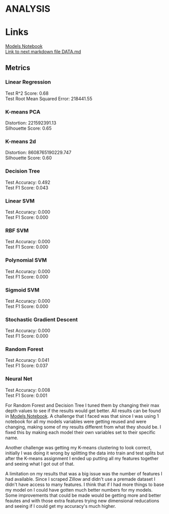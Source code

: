 # ANALYSIS

# Links
[Models Notebook](https://github.com/44-566-Machine-Learning-S24/ml-s24-project-CamSund02/blob/master/Notebooks/Models.ipynb)\
[Link to next markdown file DATA.md](CONCLUSIONS.md)
## Metrics
### Linear Regression
Test R^2 Score: 0.68\
Test Root Mean Squared Error: 218441.55
### K-means PCA
Distortion: 221592391.13\
Silhouette Score: 0.65
### K-means 2d
Distortion: 8608765190229.747\
Silhouette Score: 0.60
### Decision Tree
Test Accuracy: 0.492\
Test F1 Score: 0.043
### Linear SVM
Test Accuracy: 0.000\
Test F1 Score: 0.000
### RBF SVM
Test Accuracy: 0.000\
Test F1 Score: 0.000
### Polynomial SVM
Test Accuracy: 0.000\
Test F1 Score: 0.000
### Sigmoid SVM
Test Accuracy: 0.000\
Test F1 Score: 0.000
### Stochastic Gradient Descent
Test Accuracy: 0.000\
Test F1 Score: 0.000
### Random Forest
Test Accuracy: 0.041\
Test F1 Score: 0.037
### Neural Net
Test Accuracy: 0.008\
Test F1 Score: 0.001

For Random Forest and Decision Tree I tuned them by changing their max depth values to see if the results would get better. All results can be found in [Models Notebook](https://github.com/44-566-Machine-Learning-S24/ml-s24-project-CamSund02/blob/master/Notebooks/Models.ipynb). A challenge that I faced was that since I was using 1 notebook for all my models variables were getting reused and were changing, making some of my results different from what they should be. I fixed this by making each model their own variables set to their specific name.

Another challenge was getting my K-means clustering to look correct, initially I was doing it wrong by splitting the data into train and test splits but after the K-means assignment I ended up putting all my features together and seeing what I got out of that.

A limitation on my results that was a big issue was the number of features I had available. Since I scraped Zillow and didn't use a premade dataset I didn't have access to many features. I think that if I had more things to base my model on I could have gotten much better numbers for my models.\
Some improvements that could be made would be getting more and better feautes and with those extra features trying new dimensional reducations and seeing if I could get my accuracy's much higher.
